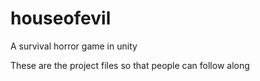 # houseofevil
A survival horror game in unity

These are the project files so that people can follow along
